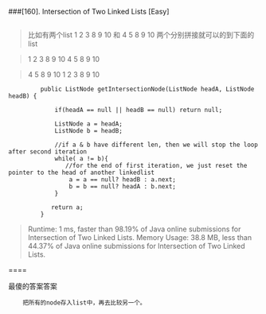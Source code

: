###[160]. Intersection of Two Linked Lists
[Easy]
```
```
>  比如有两个list 1 2 3 8 9 10  和 4 5 8 9 10 两个分别拼接就可以的到下面的list

>  1 2 3 8 9  10 4 5 8 9 10

>  4 5 8 9 10 1  2 3 8 9 10
>
>
>
>
>
>
```
         public ListNode getIntersectionNode(ListNode headA, ListNode headB) {
                   
             if(headA == null || headB == null) return null;
            
             ListNode a = headA;
             ListNode b = headB;
             
             //if a & b have different len, then we will stop the loop after second iteration
             while( a != b){
                //for the end of first iteration, we just reset the pointer to the head of another linkedlist
                 a = a == null? headB : a.next;
                 b = b == null? headA : b.next;    
             }
         
            return a;
         }
```

> Runtime: 1 ms, faster than 98.19% of Java online submissions for Intersection of Two Linked Lists.
> Memory Usage: 38.8 MB, less than 44.37% of Java online submissions for Intersection of Two Linked Lists.
>
====

最傻的答案答案
```
    把所有的node存入list中，再去比较另一个。

``` 